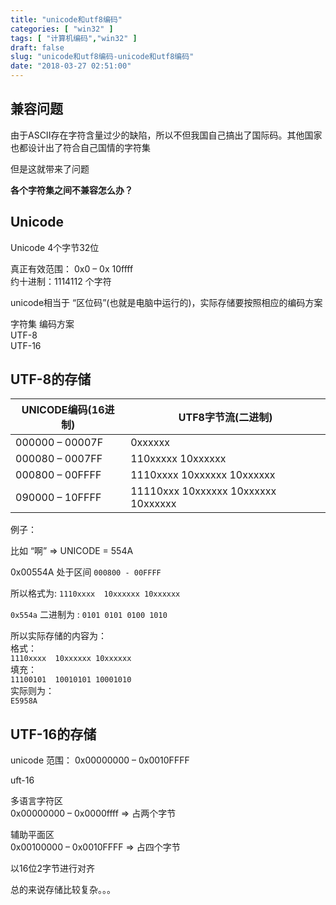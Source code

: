 ```yaml
---
title: "unicode和utf8编码"
categories: [ "win32" ]
tags: [ "计算机编码","win32" ]
draft: false
slug: "unicode和utf8编码-unicode和utf8编码"
date: "2018-03-27 02:51:00"
---
```




## 兼容问题

由于ASCII存在字符含量过少的缺陷，所以不但我国自己搞出了国际码。其他国家也都设计出了符合自己国情的字符集

但是这就带来了问题

**各个字符集之间不兼容怎么办？**

## Unicode

Unicode 4个字节32位

真正有效范围： 0x0 &#8211; 0x 10ffff  
约十进制：1114112 个字符

unicode相当于 “区位码”(也就是电脑中运行的)，实际存储要按照相应的编码方案

字符集 编码方案  
UTF-8  
UTF-16

## UTF-8的存储

| UNICODE编码(16进制)       | UTF8字节流(二进制)                        |
| --------------------- | ----------------------------------- |
| 000000 &#8211; 00007F | 0xxxxxx                             |
| 000080 &#8211; 0007FF | 110xxxxx 10xxxxxx                   |
| 000800 &#8211; 00FFFF | 1110xxxx 10xxxxxx 10xxxxxx          |
| 090000 &#8211; 10FFFF | 11110xxx 10xxxxxx 10xxxxxx 10xxxxxx |

例子：

比如 “啊” => UNICODE = 554A

0x00554A 处于区间 `000800 - 00FFFF`

所以格式为: `1110xxxx  10xxxxxx 10xxxxxx`

`0x554a` 二进制为 : `0101 0101 0100 1010`

所以实际存储的内容为：  
格式：  
`1110xxxx  10xxxxxx 10xxxxxx`  
填充：  
`11100101  10010101 10001010`  
实际则为：  
`E5958A`

## UTF-16的存储

unicode 范围： 0x00000000 &#8211; 0x0010FFFF

uft-16

多语言字符区  
0x00000000 &#8211; 0x0000ffff => 占两个字节

辅助平面区  
0x00100000 &#8211; 0x0010FFFF => 占四个字节

以16位2字节进行对齐

总的来说存储比较复杂。。。